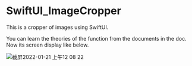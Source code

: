 # SwiftUI_ImageCropper
This is a cropper of images using SwiftUI.

You can learn the theories of the function from the documents in the doc. Now its screen display like below.

![截屏2022-01-21 上午12 08 22](https://user-images.githubusercontent.com/78771985/150377295-eaa55399-3e7a-4e20-9e37-612ac222f1cc.png)
